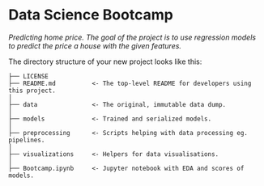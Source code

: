 # Data Science Bootcamp

_Predicting home price. The goal of the project is to use regression models to predict the price
a house with the given features._

The directory structure of your new project looks like this: 

```
├── LICENSE
├── README.md          <- The top-level README for developers using this project.
│
├── data               <- The original, immutable data dump.
│
├── models             <- Trained and serialized models.
│
├── preprocessing      <- Scripts helping with data processing eg. pipelines.
│
├── visualizations     <- Helpers for data visualisations.
│
├── Bootcamp.ipynb     <- Jupyter notebook with EDA and scores of models.
